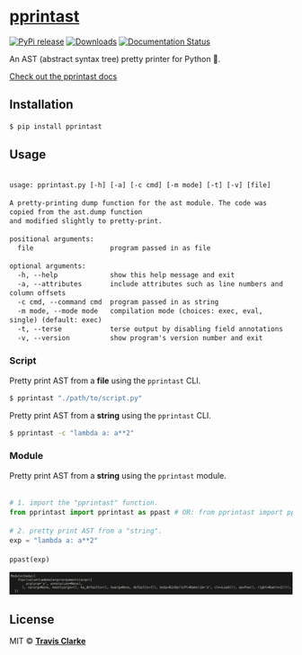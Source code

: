 # [pprintast](https://pprintast.readthedocs.io/en/latest/)

[![PyPi release](https://img.shields.io/pypi/v/pprintast.svg)](https://pypi.org/project/pprintast/)
[![Downloads](https://pepy.tech/badge/pprintast)](https://pepy.tech/project/pprintast)
[![Documentation Status](https://readthedocs.org/projects/pprintast/badge/?version=latest)](https://pprintast.readthedocs.io/en/latest/?badge=latest)

An AST (abstract syntax tree) pretty printer for Python 🐍.

[Check out the pprintast docs](https://pprintast.readthedocs.io/en/latest/)

## Installation

```bash
$ pip install pprintast
```

## Usage

```text

usage: pprintast.py [-h] [-a] [-c cmd] [-m mode] [-t] [-v] [file]

A pretty-printing dump function for the ast module. The code was copied from the ast.dump function
and modified slightly to pretty-print.

positional arguments:
  file                   program passed in as file

optional arguments:
  -h, --help             show this help message and exit
  -a, --attributes       include attributes such as line numbers and column offsets
  -c cmd, --command cmd  program passed in as string
  -m mode, --mode mode   compilation mode (choices: exec, eval, single) (default: exec)
  -t, --terse            terse output by disabling field annotations
  -v, --version          show program's version number and exit

```

### Script

Pretty print AST from a **file** using the `pprintast` CLI.

```bash
$ pprintast "./path/to/script.py"
```

Pretty print AST from a **string** using the `pprintast` CLI.

```bash
$ pprintast -c "lambda a: a**2"
```

### Module

Pretty print AST from a **string** using the `pprintast` module.

```python

# 1. import the "pprintast" function.
from pprintast import pprintast as ppast # OR: from pprintast import ppast

# 2. pretty print AST from a "string".
exp = "lambda a: a**2"

ppast(exp)

```

![stdout](https://raw.githubusercontent.com/clarketm/pprintast/master/pprintast.png)

## License

MIT &copy; [**Travis Clarke**](https://blog.travismclarke.com/)
